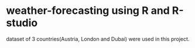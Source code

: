 # weather-forecasting using R and R-studio
dataset of 3 countries(Austria, London and Dubai) were used in this project.
